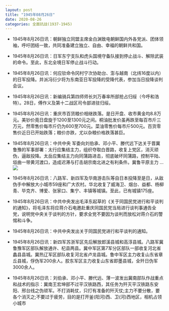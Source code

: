 ```yaml
---
layout: post
title: "1945年08月26日"
date: 2020-08-26
categories: 全面抗战(1937-1945)
---
```


<meta name="referrer" content="no-referrer" />

- 1945年8月26日讯：朝鲜独立同盟主席金白渊致电朝鲜国内外各党派、团体领袖，呼吁团结一致，共同准备建立独立、自由、幸福的朝鲜共和国。 

- 1945年8月26日讯：日军东宁支队和虎头国境守备队接到停止战斗、解除武装的命令。至此，东北全境日军停止战斗行动。 

- 1945年8月26日讯：何应钦命令冈村宁次协助台、澎与越南（北纬16度以内）的日军投降。并派冯衍少将为东南亚日军投降的受降代表，参加当日投降谈判会议。 

- 1945年8月26日讯：新编骑兵第四师师长刘万春率所部抢占归绥（今呼和浩特）。28日，傅作义及第十二战区司令部进驻归绥。 

- 1945年8月26日讯：重庆市百货粮价相继跌落。是日开盘、收市黄金均8.8万元。美钞价竟日盘旋于1200至1300元之间。桐油批发价虽再跌至每百市斤三万元，然零售价每市斤仍为600至700元。菜油零售价每市斤500元。百货零售价近日已开始跌落；粮价亦跌，尤以杂粮价格跌落甚巨。 

- 1945年8月26日讯：中共中央 军委向刘伯承、邓小平、滕代远下达关于晋冀鲁豫的军事部署：太行应集结主力，组织夺取白晋路，收复上党区，消灭顽伪，逼敌投降。太岳应集结主力向同蒲路进击，彻底破坏同蒲路，控制平陆、垣曲一带黄河渡口，造成迟滞与打击胡宗南北进之有利条件。冀鲁平原主力 ... <br/><img src="https://wx4.sinaimg.cn/large/aca367d8ly1gi44mhsqalj20c80cwwen.jpg" />

- 1945年8月26日讯：八路军、新四军及华南游击队等自日本投降至是日，从敌伪手中解放大小城市59座和广大农村。华北收复了威海卫、烟台、益都、杨柳青、毕克齐、博爱、张家口、集宁、丰镇等城镇。至此，已有城镇175座。 

- 1945年8月26日讯：中共中央发出毛泽东起草的《关于同国民党进行和平谈判的通知》，将毛泽东将应蒋介石电邀赴重庆同国民党当局进行谈判事通告全党，说明党中央关于谈判的方针，要求全党不要因为谈判而放松对蒋介石的警惕和斗争。 

- 1945年8月26日讯：中共中央发出关于同国民党进行和平谈判的通知。 

- 1945年8月26日讯：新四军苏浙军区先后解放郎溪县城和高淳县城。八路军冀鲁豫军区部队解放通许、杞县两县。冀中军区第7军分区部队一部收复河北省蠡县县城。冀热辽军区部队收复河北省卢龙县城。鲁中军区主力收复山东省章丘县城，俘伪军200余人。胶东军区主力收复山东省即墨县城，全歼日伪军3000余人。 

- 1945年8月26日讯：刘伯承、邓小平、滕代远、薄一波发出冀南部队作战重点和战术的指示：冀南王宏坤部不过平汉铁路西，其任务为歼灭平汉铁路东安阳、邢台线之伪顽军。不打消耗仗，只打有准备的歼灭仗;主力不要分散，要各个消灭之;不要过于疲劳，目的是打开釜(阳河)西、卫(河)西地区，相机占领小城市 

